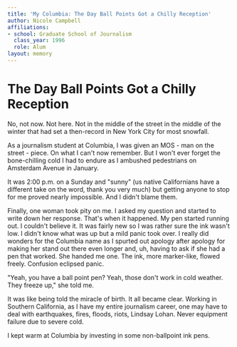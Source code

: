 ```yaml
---
title: 'My Columbia: The Day Ball Points Got a Chilly Reception'
author: Nicole Campbell
affiliations:
- school: Graduate School of Journalism
  class_year: 1996
  role: Alum
layout: memory
---
```


# The Day Ball Points Got a Chilly Reception

No, not now. Not here. Not in the middle of the street in the middle of the winter that had set a then-record in New York City for most snowfall.

As a journalism student at Columbia, I was given an MOS - man on the street  - piece. On what I can't now remember. But I won't ever forget the bone-chilling cold I had to endure as I ambushed pedestrians on Amsterdam Avenue in January.

It was 2:00 p.m. on a Sunday and "sunny" (us native Californians have a different take on the word, thank you very much) but getting anyone to stop for me proved nearly impossible. And I didn't blame them.

Finally, one woman took pity on me. I asked my question and started to write down her response. That's when it happened. My pen started running out. I couldn't believe it. It was fairly new so I was rather sure the ink wasn't low. I didn't know what was up but a mild panic took over. I really did wonders for the Columbia name as I spurted out apology after apology for making her stand out there even longer and, uh, having to ask if she had a pen that worked. She handed me one. The ink, more marker-like, flowed freely. Confusion eclipsed panic.

"Yeah, you have a ball point pen? Yeah, those don't work in cold weather. They freeze up," she told me.

It was like being told the miracle of birth. It all became clear. Working in Southern California, as I have my entire journalism career, one may have to deal with earthquakes, fires, floods, riots, Lindsay Lohan. Never equipment failure due to severe cold.

I kept warm at Columbia by investing in some non-ballpoint ink pens.
